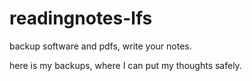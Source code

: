 # readingnotes-lfs
backup software and pdfs, write your notes.

here is my backups, where I can put my thoughts safely.

